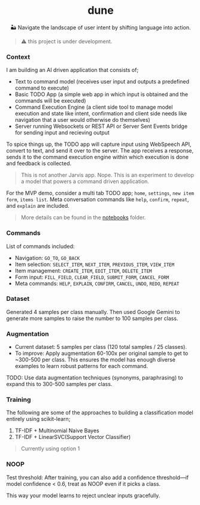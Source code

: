 <div align=center>

# dune
🏜️ Navigate the landscape of user intent by shifting language into action. 

</div>

>:warning: this project is under development.

### Context
I am building an AI driven application that consists of;
- Text to command model (receives user input and outputs a predefined command to execute)
- Basic TODO App (a simple web app in which input is obtained and the commands will be executed)
- Command Execution Engine (a client side tool to manage model execution and state like intent, confirmation and client side needs like navigation that a user would otherwise do themselves)
- Server running Websockets or REST API or Server Sent Events bridge for sending input and recieving output

To spice things up, the TODO app will capture input using WebSpeech API, convert to text, and send it over to
the server. The app receives a response, sends it to the command execution engine within which execution is done and feedback is collected.

> This is not another Jarvis app. Nope.
> This is an experiment to develop a model that powers a command driven application.

For the MVP demo, consider a multi tab TODO app; `home`, `settings`, `new item form`, `items list`.
Meta conversation commands like `help`, `confirm`, `repeat`, and `explain` are included.

>More details can be found in the [notebooks](./notebooks/) folder.

### Commands

List of commands included:

- Navigation: `GO_TO`, `GO_BACK`
- Item selection: `SELECT_ITEM`, `NEXT_ITEM`, `PREVIOUS_ITEM`, `VIEW_ITEM`
- Item management: `CREATE_ITEM`, `EDIT_ITEM`, `DELETE_ITEM`
- Form input: `FILL_FIELD`, `CLEAR_FIELD`, `SUBMIT_FORM`, `CANCEL_FORM`
- Meta commands: `HELP`, `EXPLAIN`, `CONFIRM`, `CANCEL`, `UNDO`, `REDO`, `REPEAT`

### Dataset

Generated 4 samples per class manually. Then used Google Gemini to generate more samples to raise the number to
100 samples per class.

### Augmentation

- Current dataset: 5 samples per class (120 total samples / 25 classes).
- To improve: Apply augmentation 60-100x per original sample to get to ~300-500 per class. 
This ensures the model has enough diverse examples to learn robust patterns for each command.

TODO: Use data augmentation techniques (synonyms, paraphrasing) to expand this to 300-500 samples per class.

### Training
The following are some of the approaches to building a classification model entirely using scikit-learn;
1. TF-IDF + Multinomial Naive Bayes
2. TF-IDF + LinearSVC(Support Vector Classifier)
>Currently using option 1

### NOOP

Test threshold: After training, you can also add a confidence threshold—if model confidence < 0.6, treat as NOOP even if it picks a class.

This way your model learns to reject unclear inputs gracefully.
